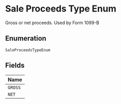 
# Sale Proceeds Type Enum

Gross or net proceeds. Used by Form 1099-B

## Enumeration

`SaleProceedsTypeEnum`

## Fields

| Name |
|  --- |
| `GROSS` |
| `NET` |

